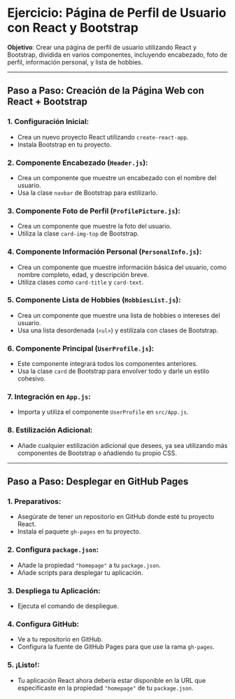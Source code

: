 # Ejercicio: Página de Perfil de Usuario con React y Bootstrap

**Objetivo**: Crear una página de perfil de usuario utilizando React y Bootstrap, dividida en varios componentes, incluyendo encabezado, foto de perfil, información personal, y lista de hobbies.

---

## Paso a Paso: Creación de la Página Web con React + Bootstrap

### 1. Configuración Inicial:
- Crea un nuevo proyecto React utilizando `create-react-app`.
- Instala Bootstrap en tu proyecto.

### 2. Componente Encabezado (`Header.js`):
- Crea un componente que muestre un encabezado con el nombre del usuario.
- Usa la clase `navbar` de Bootstrap para estilizarlo.

### 3. Componente Foto de Perfil (`ProfilePicture.js`):
- Crea un componente que muestre la foto del usuario.
- Utiliza la clase `card-img-top` de Bootstrap.

### 4. Componente Información Personal (`PersonalInfo.js`):
- Crea un componente que muestre información básica del usuario, como nombre completo, edad, y descripción breve.
- Utiliza clases como `card-title` y `card-text`.

### 5. Componente Lista de Hobbies (`HobbiesList.js`):
- Crea un componente que muestre una lista de hobbies o intereses del usuario.
- Usa una lista desordenada (`<ul>`) y estilízala con clases de Bootstrap.

### 6. Componente Principal (`UserProfile.js`):
- Este componente integrará todos los componentes anteriores.
- Usa la clase `card` de Bootstrap para envolver todo y darle un estilo cohesivo.

### 7. Integración en `App.js`:
- Importa y utiliza el componente `UserProfile` en `src/App.js`.

### 8. Estilización Adicional:
- Añade cualquier estilización adicional que desees, ya sea utilizando más componentes de Bootstrap o añadiendo tu propio CSS.

---

## Paso a Paso: Desplegar en GitHub Pages

### 1. Preparativos:
- Asegúrate de tener un repositorio en GitHub donde esté tu proyecto React.
- Instala el paquete `gh-pages` en tu proyecto.

### 2. Configura `package.json`:
- Añade la propiedad `"homepage"` a tu `package.json`.
- Añade scripts para desplegar tu aplicación.

### 3. Despliega tu Aplicación:
- Ejecuta el comando de despliegue.

### 4. Configura GitHub:
- Ve a tu repositorio en GitHub.
- Configura la fuente de GitHub Pages para que use la rama `gh-pages`.

### 5. ¡Listo!:
- Tu aplicación React ahora debería estar disponible en la URL que especificaste en la propiedad `"homepage"` de tu `package.json`.
